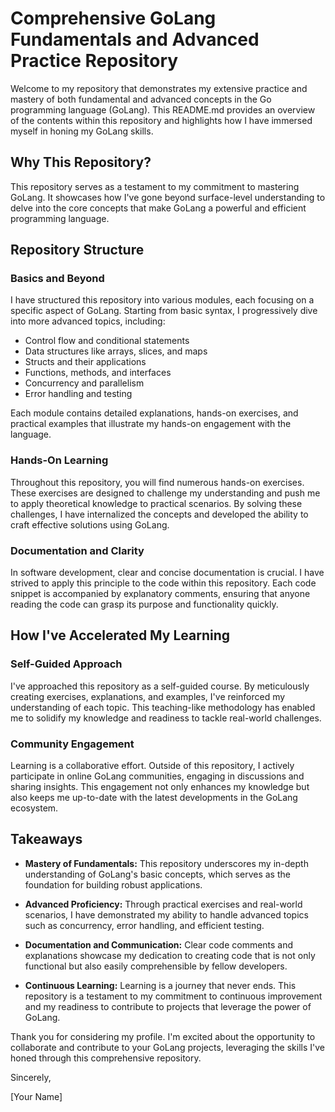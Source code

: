 # Comprehensive GoLang Fundamentals and Advanced Practice Repository

Welcome to my repository that demonstrates my extensive practice and mastery of both fundamental and advanced concepts in the Go programming language (GoLang). This README.md provides an overview of the contents within this repository and highlights how I have immersed myself in honing my GoLang skills.

## Why This Repository?

This repository serves as a testament to my commitment to mastering GoLang. It showcases how I've gone beyond surface-level understanding to delve into the core concepts that make GoLang a powerful and efficient programming language.

## Repository Structure

### Basics and Beyond

I have structured this repository into various modules, each focusing on a specific aspect of GoLang. Starting from basic syntax, I progressively dive into more advanced topics, including:

- Control flow and conditional statements
- Data structures like arrays, slices, and maps
- Structs and their applications
- Functions, methods, and interfaces
- Concurrency and parallelism
- Error handling and testing

Each module contains detailed explanations, hands-on exercises, and practical examples that illustrate my hands-on engagement with the language.

### Hands-On Learning

Throughout this repository, you will find numerous hands-on exercises. These exercises are designed to challenge my understanding and push me to apply theoretical knowledge to practical scenarios. By solving these challenges, I have internalized the concepts and developed the ability to craft effective solutions using GoLang.

### Documentation and Clarity

In software development, clear and concise documentation is crucial. I have strived to apply this principle to the code within this repository. Each code snippet is accompanied by explanatory comments, ensuring that anyone reading the code can grasp its purpose and functionality quickly.

## How I've Accelerated My Learning

### Self-Guided Approach

I've approached this repository as a self-guided course. By meticulously creating exercises, explanations, and examples, I've reinforced my understanding of each topic. This teaching-like methodology has enabled me to solidify my knowledge and readiness to tackle real-world challenges.

### Community Engagement

Learning is a collaborative effort. Outside of this repository, I actively participate in online GoLang communities, engaging in discussions and sharing insights. This engagement not only enhances my knowledge but also keeps me up-to-date with the latest developments in the GoLang ecosystem.

## Takeaways

- **Mastery of Fundamentals:** This repository underscores my in-depth understanding of GoLang's basic concepts, which serves as the foundation for building robust applications.

- **Advanced Proficiency:** Through practical exercises and real-world scenarios, I have demonstrated my ability to handle advanced topics such as concurrency, error handling, and efficient testing.

- **Documentation and Communication:** Clear code comments and explanations showcase my dedication to creating code that is not only functional but also easily comprehensible by fellow developers.

- **Continuous Learning:** Learning is a journey that never ends. This repository is a testament to my commitment to continuous improvement and my readiness to contribute to projects that leverage the power of GoLang.

Thank you for considering my profile. I'm excited about the opportunity to collaborate and contribute to your GoLang projects, leveraging the skills I've honed through this comprehensive repository.

Sincerely,

[Your Name]
